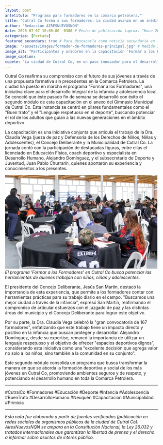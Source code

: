 ```yaml
---
layout: post
antetitulo: "Programa para formadores en la comarca petrolera."
title: "Cutral Co forma a sus formadores: La ciudad avanza en un inédito programa de capacitación para fortalecer el trabajo con las infancias."
author: "Redacción AIRESNUEVOSNQN"
date: 2025-07-07 10:00:00 -0300 # Fecha de publicación (aprox. "Hace 20 horas" desde la consulta anterior)
categories: [Portada]
featured_secondary: true # Para destacarla como noticia secundaria en la portada
image: "/assets/images/formador-de-formadores-principal.jpg" # Medida ideal para Portada (Secundarias): 400px de ancho por 300px de alto (proporción 4:3)
image_alt: "Participantes y oradores en la capacitación 'Formar a los Formadores' en el Gimnasio Municipal de Cutral Co."
image_caption:
copete: "La ciudad de Cutral Co, en un paso innovador para el desarrollo local, está implementando un ambicioso programa denominado 'Formar a los Formadores'. Se conoció que este fin de semana se llevó a cabo el exitoso segundo módulo de esta iniciativa, que busca potenciar las herramientas de quienes trabajan con niños, niñas y adolescentes, especialmente en el ámbito deportivo."
---
```


Cutral Co reafirma su compromiso con el futuro de sus jóvenes a través de una propuesta formativa sin precedentes en la Comarca Petrolera. La ciudad ha puesto en marcha el programa "Formar a los Formadores", una iniciativa clave para el desarrollo integral de la infancia y adolescencia local. Se conoció que éste pasado fin de semana se desarrolló con éxito el segundo módulo de esta capacitación en el anexo del Gimnasio Municipal de Cutral Co. Esta instancia se centró en pilares fundamentales como el "Buen trato" y el "Lenguaje respetuoso en el deporte", buscando potenciar el rol de los adultos que guían a las nuevas generaciones en el ámbito deportivo.

La capacitación es una iniciativa conjunta que articula el trabajo de la Dra. Claudia Vega (jueza de paz y Defensoría de los Derechos de Niños, Niñas y Adolescentes), el Concejo Deliberante y la Municipalidad de Cutral Co. La jornada contó con la participación de destacadas figuras, entre ellas el licenciado en Educación Física, coach deportivo y especialista en Desarrollo Humano, Alejandro Domínguez, y el subsecretario de Deporte y Juventud, Juan Pablo Churrarín, quienes aportaron su experiencia y conocimientos a los presentes.

![Encuentro del segundo modulo de formadores de formadores en cutral co](/assets/images/segundo-modulo-de-formadores-cutral-co.jpg) 
*El programa 'Formar a los Formadores' en Cutral Co busca potenciar las herramientas de quienes trabajan con niños, niñas y adolescentes.*

El presidente del Concejo Deliberante, Jesús San Martín, destacó la importancia de esta experiencia, que permite a los formadores contar con herramientas prácticas para su trabajo diario en el campo. "Buscamos una mejor ciudad a través de la infancia", expresó San Martín, reafirmando el compromiso de articular esfuerzos con el juzgado de paz y las distintas áreas del municipio y el Concejo Deliberante para lograr este objetivo.

Por su parte, la Dra. Claudia Vega celebró la "gran convocatoria de 167 formadores", enfatizando que este trabajo tiene un impacto directo y positivo en la infancia que buscan proteger y desarrollar. Alejandro Domínguez, desde su expertise, remarcó la importancia de utilizar un lenguaje respetuoso y el objetivo de ofrecer "espacios deportivos dignos", considerando esta iniciativa como una "excelente decisión que agrega valor no solo a los niños, sino también a la comunidad en su conjunto".

Este segundo módulo consolida un programa que busca transformar la manera en que se aborda la formación deportiva y social de los más jóvenes en Cutral Co, promoviendo ambientes seguros y de respeto, y potenciando el desarrollo humano en toda la Comarca Petrolera.

---
#CutralCo #Formadores #Educación #Deporte #Infancia #Adolescencia #BuenTrato #DesarrolloHumano #Neuquén #Capacitación #Municipalidad #Primicia

---
*Esta nota fue elaborada a partir de fuentes verificadas (publicación en redes sociales de organismos públicos de la ciudad de Cutral Co). AiresNuevosNQN se ampara en la Constitución Nacional, la Ley 26.032 y tratados internacionales que garantizan la libertad de prensa y el derecho a informar sobre asuntos de interés público.*